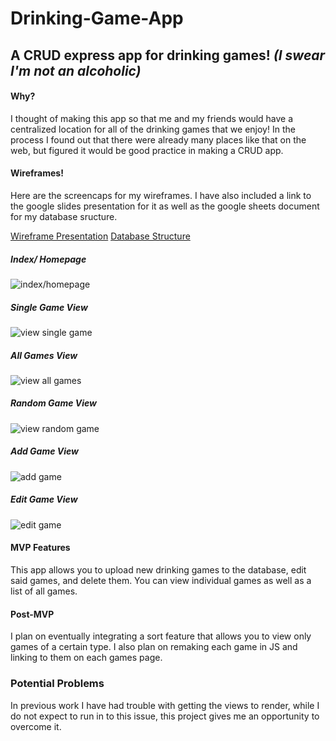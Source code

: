 # Drinking-Game-App
## A CRUD express app for drinking games! _(I swear I'm not an alcoholic)_

#### Why?
I thought of making this app so that me and my friends would have a centralized location for all of the drinking games that we enjoy! In the process I found out that there were already many places like that on the web, but figured it would be good practice in making a CRUD app.

#### Wireframes!
Here are the screencaps for my wireframes. I have also included a link to the google slides presentation for it as well as the google sheets document for my database sructure.

[Wireframe Presentation](https://docs.google.com/presentation/d/19A8OUJyFJgEQtx4yNHNqhSfDQoEqYV-c5JLxW8pouWI/edit?usp=sharing)
[Database Structure](https://docs.google.com/spreadsheets/d/14tWPtNeHmzepu1BY-fiOcLowoJOsB_KHxzHTVSQ_DdI/edit?usp=sharing)

##### Index/ Homepage
![index/homepage](http://i.imgur.com/Em0jqVj.png)
##### Single Game View
![view single game](http://i.imgur.com/AMy89nm.png)
##### All Games View
![view all games](http://i.imgur.com/nfj74Z2.png)
##### Random Game View
![view random game](http://i.imgur.com/JVlG5oN.png)
##### Add Game View
![add game](http://i.imgur.com/BOu9nPg.png)
##### Edit Game View
![edit game](http://i.imgur.com/1RabETh.png)

#### MVP Features
This app allows you to upload new drinking games to the database, edit said games, and delete them. You can view individual games as well as a list of all games.

#### Post-MVP
I plan on eventually integrating a sort feature that allows you to view only games of a certain type. I also plan on remaking each game in JS and linking to them on each games page.

### Potential Problems
In previous work I have had trouble with getting the views to render, while I do not expect to run in to this issue, this project gives me an opportunity to overcome it.